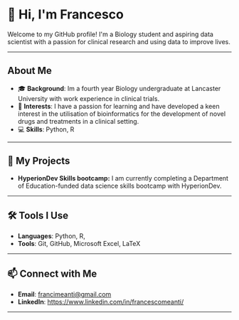 ﻿# 👋 Hi, I'm Francesco

Welcome to my GitHub profile! I'm a Biology student and aspiring data scientist with a passion for clinical research and using data to improve lives.

---

##  About Me

- 🎓 **Background**: Im a fourth year Biology undergraduate at Lancaster University with work experience in clinical trials.
- 🧬 **Interests**: I have a passion for learning and have developed a keen interest in the utilisation of bioinformatics for the development of novel drugs and treatments in a clinical setting.
- 💻 **Skills**: Python, R

---

## 🌟 My Projects

- **HyperionDev Skills bootcamp:** I am currently completing a Department of Education-funded data science skills bootcamp with HyperionDev.

---

## 🛠️ Tools I Use

- **Languages**: Python, R,
- **Tools**: Git, GitHub, Microsoft Excel, LaTeX

---

## 📫 Connect with Me

- **Email**: francimeanti@gmail.com
- **LinkedIn**: https://www.linkedin.com/in/francescomeanti/

---


